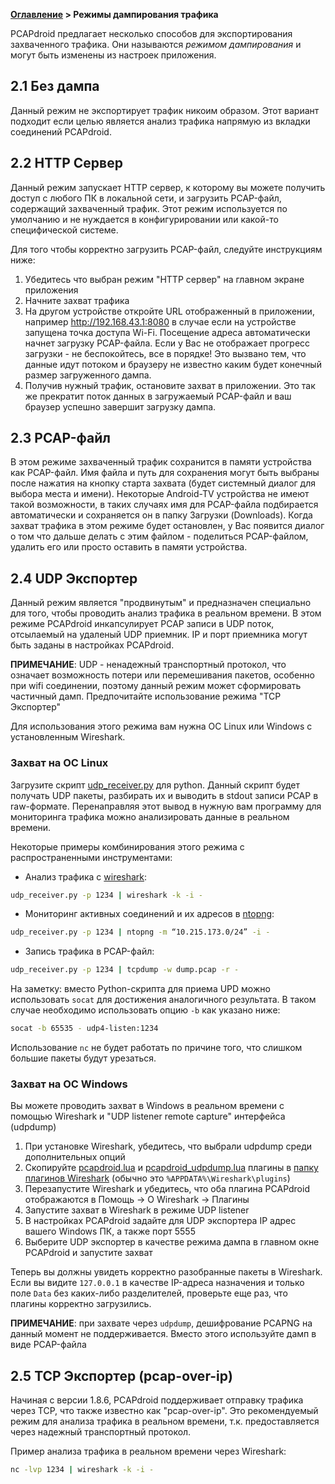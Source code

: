 **[Оглавление](index)	>	Режимы дампирования трафика**

PCAPdroid предлагает несколько способов для экспортирования захваченного трафика. Они называются *режимом дампирования* и могут быть изменены из настроек приложения.

## 2.1 Без дампа

Данный режим не экспортирует трафик никоим образом. Этот вариант подходит если целью является анализ трафика напрямую из вкладки соединений PCAPdroid.

## 2.2 HTTP Сервер

Данный режим запускает HTTP сервер, к которому вы можете получить доступ с любого ПК в локальной сети, и загрузить PCAP-файл, содержащий захваченный трафик. Этот режим используется по умолчанию и не нуждается в конфигурировании или какой-то специфической системе.

Для того чтобы корректно загрузить PCAP-файл, следуйте инструкциям ниже:

1. Убедитесь что выбран режим "HTTP сервер" на главном экране приложения
2. Начните захват трафика
3. На другом устройстве откройте URL отображенный в приложении, например http://192.168.43.1:8080 в случае если на устройстве запущена точка доступа Wi-Fi. Посещение адреса автоматически начнет загрузку PCAP-файла. Если у Вас не отображает прогресс загрузки - не беспокойтесь, все в порядке! Это вызвано тем, что данные идут потоком и браузеру не известно каким будет конечный размер загруженного дампа.
4. Получив нужный трафик, остановите захват в приложении. Это так же прекратит поток данных в загружаемый PCAP-файл и ваш браузер успешно завершит загрузку дампа.

## 2.3 PCAP-файл

В этом режиме захваченный трафик сохранится в памяти устройства как PCAP-файл. Имя файла и путь для сохранения могут быть выбраны после нажатия на кнопку старта захвата (будет системный диалог для выбора места и имени). Некоторые Android-TV устройства не имеют такой возможности, в таких случаях имя для PCAP-файла подбирается автоматически и сохраняется он в папку Загрузки (Downloads).
Когда захват трафика в этом режиме будет остановлен, у Вас появится диалог о том что дальше делать с этим файлом - поделиться PCAP-файлом, удалить его или просто оставить в памяти устройства.

## 2.4 UDP Экспортер

Данный режим является "продвинутым" и предназначен специально для того, чтобы проводить анализ трафика в реальном времени. В этом режиме PCAPdroid инкапсулирует PCAP записи в UDP поток, отсылаемый на удаленый UDP приемник. IP и порт приемника могут быть заданы в настройках PCAPdroid.

**ПРИМЕЧАНИЕ**: UDP - ненадежный транспортный протокол, что означает возможность потери или перемешивания пакетов, особенно при wifi соединении, поэтому данный режим может сформировать частичный дамп. Предпочитайте использование режима "TCP Экспортер"

Для использования этого режима вам нужна ОС Linux или Windows с установленным Wireshark.

### Захват на ОС Linux

Загрузите скрипт [udp_receiver.py](https://github.com/emanuele-f/PCAPdroid/blob/master/tools/udp_receiver.py) для python. Данный скрипт будет получать UDP пакеты, разбирать их и выводить в stdout записи PCAP в raw-формате. Перенаправляя этот вывод в нужную вам программу для мониторинга трафика можно анализировать данные в реальном времени.

Некоторые примеры комбинирования этого режима с распространенными инструментами:

- Анализ трафика с [wireshark](https://www.wireshark.org/):

```bash
udp_receiver.py -p 1234 | wireshark -k -i -
```

- Мониторинг активных соединений и их адресов в [ntopng](https://github.com/ntop/ntopng):

```bash
udp_receiver.py -p 1234 | ntopng -m “10.215.173.0/24” -i -
```

- Запись трафика в PCAP-файл:

```bash
udp_receiver.py -p 1234 | tcpdump -w dump.pcap -r -
```

На заметку: вместо Python-скрипта для приема UPD можно использовать `socat` для достижения аналогичного результата. В таком случае необходимо использовать опцию `-b` как указано ниже:

```bash
socat -b 65535 - udp4-listen:1234
```

Использование `nc` не будет работать по причине того, что слишком большие пакеты будут урезаться.


### Захват на ОС Windows

Вы можете проводить захват в Windows в реальном времени с помощью Wireshark и "UDP listener remote capture" интерфейса (udpdump)

1. При установке Wireshark, убедитесь, что выбрали udpdump среди дополнительных опций
2. Скопируйте [pcapdroid.lua](https://github.com/emanuele-f/PCAPdroid/blob/master/tools/pcapdroid.lua) и [pcapdroid_udpdump.lua](https://github.com/emanuele-f/PCAPdroid/blob/master/tools/pcapdroid_udpdump.lua) плагины в [папку плагинов Wireshark](https://www.wireshark.org/docs/wsug_html_chunked/ChPluginFolders.html) (обычно это `%APPDATA%\Wireshark\plugins`)
3. Перезапустите Wireshark и убедитесь, что оба плагина PCAPdroid отображаются в Помощь -> О Wireshark -> Плагины
4. Запустите захват в Wireshark в режиме UDP listener
5. В настройках PCAPdroid задайте для UDP экспортера IP адрес вашего Windows ПК, а также порт 5555
6. Выберите UDP экспортер в качестве режима дампа в главном окне PCAPdroid и запустите захват

Теперь вы должны увидеть корректно разобранные пакеты в Wireshark. Если вы видите `127.0.0.1` в качестве IP-адреса назначения и только поле `Data` без каких-либо разделителей, проверьте еще раз, что плагины корректно загрузились.

**ПРИМЕЧАНИЕ**: при захвате через `udpdump`, дешифрование PCAPNG на данный момент не поддерживается. Вместо этого используйте дамп в виде PCAP-файла

## 2.5 TCP Экспортер (pcap-over-ip)

Начиная с версии 1.8.6, PCAPdroid поддерживает отправку трафика через TCP, что также известно как "pcap-over-ip". Это рекомендуемый режим для анализа трафика в реальном времени, т.к. предоставляется через надежный транспортный протокол.

Пример анализа трафика в реальном времени через Wireshark:

```bash
nc -lvp 1234 | wireshark -k -i -
```
